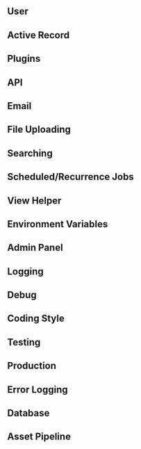 ## User


## Active Record


## Plugins


## API


## Email


## File Uploading


## Searching


## Scheduled/Recurrence Jobs


## View Helper


## Environment Variables


## Admin Panel


## Logging


## Debug


## Coding Style


## Testing


## Production


## Error Logging


## Database


## Asset Pipeline

